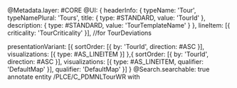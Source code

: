 @Metadata.layer: #CORE
@UI: {
  headerInfo: {
    typeName: 'Tour',
    typeNamePlural: 'Tours',
    title: {
      type: #STANDARD, value: 'TourId'
    },
    description: {
      type: #STANDARD, value: 'TourTemplateName'
    }
  },
  lineItem: [{ criticality: 'TourCriticality' }],                    //for TourDeviations

  presentationVariant: [{
    sortOrder: [{
      by: 'TourId', direction:  #ASC
    }], visualizations: [{ type: #AS_LINEITEM }]
  },{
    sortOrder: [{
      by: 'TourId', direction:  #ASC
    }], visualizations: [{ type: #AS_LINEITEM, qualifier: 'DefaultMap' }], qualifier: 'DefaultMap'
  }]
}
@Search.searchable: true
annotate entity /PLCE/C_PDMNLTourWR with
